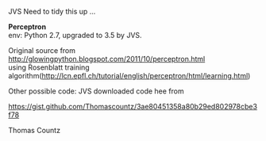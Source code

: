 JVS Need to tidy this up ...

**Perceptron**  
env: Python 2.7, upgraded to 3.5 by JVS.

Original source from http://glowingpython.blogspot.com/2011/10/perceptron.html  
using Rosenblatt training algorithm(http://lcn.epfl.ch/tutorial/english/perceptron/html/learning.html)

Other possible code:
JVS downloaded code hee from

https://gist.github.com/Thomascountz/3ae80451358a80b29ed802978cbe3f78

Thomas Countz

